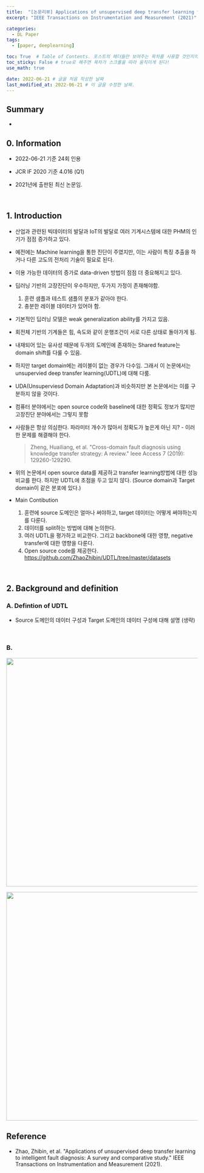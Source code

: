 ```yaml
---
title:  "[논문리뷰] Applications of unsupervised deep transfer learning to intelligent fault diagnosis: A survey and comparative study"
excerpt: "IEEE Transactions on Instrumentation and Measurement (2021)"

categories:
  - DL Paper
tags:
  - [paper, deeplearning]

toc: True  # Table of Contents. 포스트의 헤더들만 보여주는 목차를 사용할 것인지의 여부. ture 로 해주면 포스트의 목차가 보이게 된다.
toc_sticky: False # true로 해주면 목차가 스크롤을 따라 움직이게 된다!
use_math: true

date: 2022-06-21 # 글을 처음 작성한 날짜
last_modified_at: 2022-06-21 # 이 글을 수정한 날짜.
---
```


## Summary

- 

## 0. Information

- 2022-06-21 기준 24회 인용

- JCR IF 2020 기준 4.016 (Q1)

- 2021년에 출판된 최신 논문임.
<br>

## 1. Introduction

- 산업과 관련된 빅데이터의 발달과 IoT의 발달로 여러 기계시스템에 대한 PHM의 인기가 점점 증가하고 있다.
- 예전에는 Machine learning을 통한 진단이 주였지만, 이는 사람이 특징 추출을 하거나 다른 고도의 전처리 기술이 필요로 된다.
- 이용 가능한 데이터의 증가로 data-driven 방법이 점점 더 중요해지고 있다.
- 딥러닝 기반의 고장진단이 우수하지만, 두가지 가정이 존재해야함.

  1. 훈련 샘플과 테스트 샘플의 분포가 같아야 한다.
  2. 충분한 레이블 데이터가 있어야 함.

- 기본적인 딥러닝 모델은 weak generalization ability를 가지고 있음.
- 회전체 기반의 기계들은 힘, 속도와 같이 운행조건이 서로 다른 상태로 돌아가게 됨.
- 내재되어 있는 유사성 때문에 두개의 도메인에 존재하는 Shared feature는 domain shift를 다룰 수 있음.
- 하지만 target domain에는 레이블이 없는 경우가 다수임. 그래서 이 논문에서는 unsupervied deep transfer learning(UDTL)에 대해 다룸.
- UDA(Unsuperviesd Domain Adaptation)과 비슷하지만 본 논문에서는 이를 구분하지 않을 것이다.

- 컴퓨터 분야에서는 open source code와 baseline에 대한 정확도 정보가 많지만 고장진단 분야에서는 그렇지 못함
- 사람들은 항상 의심한다. 파라미터 개수가 많아서 정확도가 높은게 아닌 지? - 이러한 문제를 해결해야 한다.
  
  > Zheng, Huailiang, et al. "Cross-domain fault diagnosis using knowledge transfer strategy: A review." Ieee Access 7 (2019): 129260-129290.

- 위의 논문에서 open source data를 제공하고 transfer learning방법에 대한 성능비교를 한다. 하지만 UDTL에 초점을 두고 있지 않다. (Source domain과 Target domain이 같은 분포에 있다.)

- Main Contibution

  1. 훈련에 source 도메인은 얼마나 써야하고, target 데이터는 어떻게 써야하는지를 다룬다.
  2. 데이터를 split하는 방법에 대해 논의한다.
  3. 여러 UDTL을 평가하고 비교한다. 그리고 backbone에 대한 영향, negative transfer에 대한 영향을 다룬다.
  4. Open source code를 제공한다. <https://github.com/ZhaoZhibin/UDTL/tree/master/datasets>
<br>

## 2. Background and definition

### A. Defintion of UDTL

- Source 도메인의 데이터 구성과 Target 도메인의 데이터 구성에 대해 설명 (생략)

<br>

### B. 

<p align="center">
  <img src="https://user-images.githubusercontent.com/104422044/174751062-578bc48f-1789-475e-9e0d-088f570bd5f9.png" width="600" height="auto">
</p>



<p align="center">
  <img src="https://user-images.githubusercontent.com/104422044/167419716-bd7da8f8-0830-4c35-b2e3-2fc21bff657a.png" width="600" height="auto">
</p>


## Reference

- Zhao, Zhibin, et al. "Applications of unsupervised deep transfer learning to intelligent fault diagnosis: A survey and comparative study." IEEE Transactions on Instrumentation and Measurement (2021).
